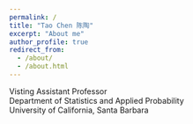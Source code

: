```yaml
---
permalink: /
title: "Tao Chen 陈陶"
excerpt: "About me"
author_profile: true
redirect_from: 
  - /about/
  - /about.html
---
```


Visting Assistant Professor  
Department of Statistics and Applied Probability  
University of California, Santa Barbara